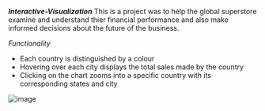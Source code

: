 ***Interactive-Visualization***
This is a project was to help the global superstore examine and understand thier financial performance and also make informed decisions about the future of the business.

_Functionality_
- Each country is distinguished by a colour
- Hovering over each city displays the total sales made by the country
- Clicking on the chart zooms into a specific country with its corresponding states and city

![image](https://github.com/Shirlsak/Interactive-Visualization/assets/124059202/f5d557fc-4d0a-43a1-84e5-1e96057d6c00)
